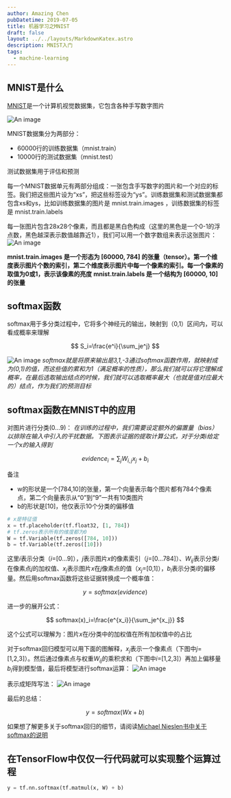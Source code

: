 ```yaml
---
author: Amazing Chen
pubDatetime: 2019-07-05
title: 机器学习之MNIST
draft: false
layout: ../../layouts/MarkdownKatex.astro
description: MNIST入门
tags:
  - machine-learning
---
```


## MNIST是什么

<a href="https://www.tensorflow.org/datasets/catalog/mnist" target="_blank">MNIST</a>是一个计算机视觉数据集，它包含各种手写数字图片

![An image](@assets/images/MachineLearning/mnist_1.png)

MNIST数据集分为两部分：

- 60000行的训练数据集（mnist.train）
- 10000行的测试数据集（mnist.test）

测试数据集用于评估和预测

每一个MNIST数据单元有两部分组成：一张包含手写数字的图片和一个对应的标签。我们把这些图片设为“xs”，把这些标签设为“ys”。训练数据集和测试数据集都包含xs和ys，比如训练数据集的图片是 mnist.train.images ，训练数据集的标签是 mnist.train.labels

每一张图片包含28x28个像素，而且都是黑白色构成（这里的黑色是一个0-1的浮点数，黑色越深表示数值越靠近1），我们可以用一个数字数组来表示这张图片：
![An image](@assets/images/MachineLearning/mnist_2.png)

**mnist.train.images 是一个形态为 [60000, 784] 的张量（tensor）。第一个维度表示图片个数的索引，第二个维度表示图片中每一个像素的索引。每一个像素的取值为0或1，表示该像素的亮度**
**mnist.train.labels 是一个结构为 [60000, 10] 的张量**

## softmax函数

softmax用于多分类过程中，它将多个神经元的输出，映射到（0,1）区间内，可以看成概率来理解

$$
S_i=\frac{e^i}{\sum_je^j}
$$

![An image](@assets/images/MachineLearning/mnist_3.png)
_softmax就是将原来输出是3,1,-3通过softmax函数作用，就映射成为(0,1)的值，而这些值的累和为1（满足概率的性质），那么我们就可以将它理解成概率，在最后选取输出结点的时候，我们就可以选取概率最大（也就是值对应最大的）结点，作为我们的预测目标_

## softmax函数在MNIST中的应用

对图片进行分类(0...9)：
_在训练的过程中，我们需要设定额外的偏置量（bias）以排除在输入中引入的干扰数据。下图表示证据的提取计算公式，对于分类$i$给定一个$x$的输入得到_

$$
evidence_i=\sum_jW_{i,j}x_j+b_i
$$

备注

- w的形状是一个[784,10]的张量，第一个向量表示每个图片都有784个像素点，第二个向量表示从“0”到“9”一共有10类图片
- b的形状是[10]，他仅表示10个分类的偏移值

```python
# x是特征值
x = tf.placeholder(tf.float32, [1, 784])
# tf.zeros表示所有的维度都为0
W = tf.Variable(tf.zeros([784, 10]))
b = tf.Variable(tf.zeros([10]))
```

这里$i$表示分类（$i$=[0...9]），$j$表示图片$x$的像素索引（$j$=[0...784]）、$W_{ij}$表示分类$i$在像素点$j$的加权值、$x_j$表示图片$x$在$j$像素点的值（$x_j$=[0,1]），$b_i$表示分类$i$的偏移量。然后用softmax函数将这些证据转换成一个概率值：

$$
y=softmax(evidence)
$$

进一步的展开公式：

$$
softmax(x)_i=\frac{e^{x_i}}{\sum_je^{x_j}}
$$

这个公式可以理解为：图片$x$在$i$分类中的加权值在所有加权值中的占比

对于softmax回归模型可以用下面的图解释，$x_j$表示一个像素点（下图中$j$=[1,2,3]）。然后通过像素点与权重$W_{ij}$的乘积求和（下图中$i$=[1,2,3]）再加上偏移量$b_i$得到模型值，最后将模型进行softmax运算：
![An image](@assets/images/MachineLearning/mnist_4.png)

表示成矩阵写法：
![An image](@assets/images/MachineLearning/mnist_5.png)

最后的总结：

$$
y=softmax(Wx+b)
$$

如果想了解更多关于softmax回归的细节，请阅读<a href="http://neuralnetworksanddeeplearning.com/chap3.html#softmax" target="_blank">Michael Nieslen书中关于softmax的说明</a>

## 在TensorFlow中仅仅一行代码就可以实现整个运算过程

```python
y = tf.nn.softmax(tf.matmul(x, W) + b)
```
